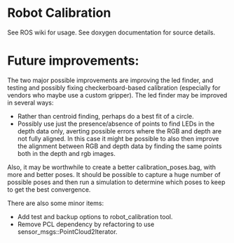 # Robot Calibration
See ROS wiki for usage. See doxygen documentation for source details.

# Future improvements:
The two major possible improvements are improving the led finder, and testing and possibly
fixing checkerboard-based calibration (especially for vendors who maybe use a custom gripper).
The led finder may be improved in several ways:

 * Rather than centroid finding, perhaps do a best fit of a circle.
 * Possibly use just the presence/absence of points to find LEDs in the depth data only, averting
   possible errors where the RGB and depth are not fully aligned. In this case it might be possible
   to also then improve the alignment between RGB and depth data by finding the same points both
   in the depth and rgb images.

Also, it may be worthwhile to create a better calibration_poses.bag, with more and better poses.
It should be possible to capture a huge number of possible poses and then run a simulation to
determine which poses to keep to get the best convergence.

There are also some minor items:

 * Add test and backup options to robot_calibration tool.
 * Remove PCL dependency by refactoring to use sensor_msgs::PointCloud2Iterator.